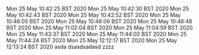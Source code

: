 Mon 25 May 10:42:25 BST 2020
Mon 25 May 10:42:30 BST 2020
Mon 25 May 10:42:43 BST 2020
Mon 25 May 10:42:52 BST 2020
Mon 25 May 10:46:05 BST 2020
Mon 25 May 10:48:06 BST 2020
Mon 25 May 10:48:48 BST 2020
Mon 25 May 11:02:04 BST 2020
Mon 25 May 11:04:59 BST 2020
Mon 25 May 11:43:37 BST 2020
Mon 25 May 11:44:02 BST 2020
Mon 25 May 11:44:24 BST 2020
Mon 25 May 12:12:17 BST 2020
Mon 25 May 12:13:24 BST 2020
asda dsasdsadasd
zzzz
